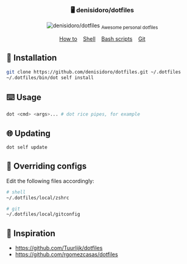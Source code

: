 <h3 align="center">
  🖥️ denisidoro/dotfiles
</h3>
<p align="center">
  <img src="https://user-images.githubusercontent.com/3226564/54047455-d5997200-41b5-11e9-8db7-e9c3ae62328d.png" alt="denisidoro/dotfiles">
  <sub>Awesome personal dotfiles</sub>
</p>
<p align="center">
  <a href="#-installation">How to</a>&nbsp;&nbsp;&nbsp;
  <a href="shell">Shell</a>&nbsp;&nbsp;&nbsp;
  <a href="scripts">Bash scripts</a>&nbsp;&nbsp;&nbsp;
  <a href="git/config">Git</a>
</p>


## 🚀 Installation
```bash
git clone https://github.com/denisidoro/dotfiles.git ~/.dotfiles
~/.dotfiles/bin/dot self install
```

## ⌨️ Usage
```bash
dot <cmd> <args>... # dot rice pipes, for example
```

## 🌐 Updating
```bash
dot self update
```

## 🎯 Overriding configs

Edit the following files accordingly:

```sh
# shell
~/.dotfiles/local/zshrc

# git
~/.dotfiles/local/gitconfig
```

## 🌟 Inspiration
 * https://github.com/Tuurlijk/dotfiles
 * https://github.com/rgomezcasas/dotfiles
